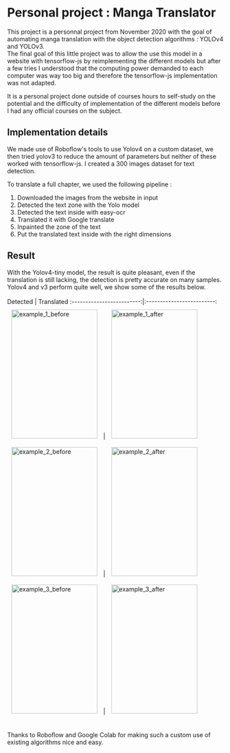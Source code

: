 # Personal project : Manga Translator

This project is a personnal project from November 2020 with the goal of automating manga translation with the object detection algorithms : YOLOv4 and YOLOv3. <br/>
The final goal of this little project was to allow the use this model in a website with tensorflow-js by reimplementing the different models but after a few tries I understood that the computing power demanded to each computer was way too big and therefore the tensorflow-js implementation was not adapted. <br/>  

It is a personal project done outside of courses hours to self-study on the potential and the difficulty of implementation of the different models before I had any official courses on the subject.

## Implementation details

We made use of Roboflow's tools to use Yolov4 on a custom dataset, we then tried yolov3 to reduce the amount of parameters but neither of these worked with tensorflow-js.
I created a 300 images dataset for text detection.

To translate a full chapter, we used the following pipeline :
1. Downloaded the images from the website in input
2. Detected the text zone with the Yolo model
3. Detected the text inside with easy-ocr
4. Translated it with Google translate
5. Inpainted the zone of the text
6. Put the translated text inside with the right dimensions 

## Result

With the Yolov4-tiny model, the result is quite pleasant, even if the translation is still lacking, the detection is pretty accurate on many samples. 
Yolov4 and v3 perform quite well, we show some of the results below.
<br/>  
Detected         |  Translated
:-------------------------:|:-------------------------:
<img style= "display: inline-block; margin: 10px"  src="https://user-images.githubusercontent.com/64918024/137822734-2dcc55d4-f0fb-48d6-8745-f2373b40be90.png" alt="example_1_before" width="200" height = "300"/> | <img style= "display: inline-block; margin: 10px"  src="https://user-images.githubusercontent.com/64918024/137823212-2a467ba1-38ca-4e9e-8c03-cd4c8fa8a936.png" alt="example_1_after" width="200" height="300"/>
<img style= "display: inline; margin: 10px" src="https://user-images.githubusercontent.com/64918024/137822752-faeb25dd-1af1-4c13-a7dc-66e83c923679.png" alt="example_2_before" width="200" height = "300"/> | <img style= "display: inline; margin: 10px" src="https://user-images.githubusercontent.com/64918024/137823338-b6d7b492-ab0d-4568-b3aa-60adc03d78b1.png" alt="example_2_after" width="200" height="300"/>
<img style= "display: inline-block; margin: 10px" src="https://user-images.githubusercontent.com/64918024/137822775-c83b5897-7452-4f31-9eb9-68d9c0d4e9ac.png" alt="example_3_before" width="200" height = "300"/> | <img style= "display: inline-block; margin: 10px"  src="https://user-images.githubusercontent.com/64918024/137823348-25cbf3c6-477a-48ee-9150-d2f1b40be0de.png" alt="example_3_after" width="200" height="300"/>

<br/>  
Thanks to Roboflow and Google Colab for making such a custom use of existing algorithms nice and easy.




